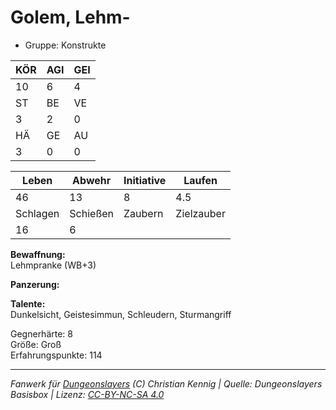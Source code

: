 # Golem, Lehm-  
- Gruppe: Konstrukte  

| KÖR | AGI | GEI |  
| --- | --- | --- |  
| 10  | 6   | 4   |
| ST  | BE  | VE  |  
| 3   | 2   | 0   |
| HÄ  | GE  | AU  |  
| 3   | 0   | 0   |


| Leben    | Abwehr   | Initiative | Laufen     |
| -------- | -------- | ---------- | ---------- |
| 46       | 13       | 8          | 4.5        |
| Schlagen | Schießen | Zaubern    | Zielzauber |
| 16       | 6        |            |            |

**Bewaffnung:**  
Lehmpranke (WB+3)

**Panzerung:**  


**Talente:**  
Dunkelsicht, Geistesimmun, Schleudern, Sturmangriff

Gegnerhärte: 8  
Größe: Groß  
Erfahrungspunkte: 114  



___
*Fanwerk für [Dungeonslayers](https://www.dungeonslayers.net/) (C) Christian Kennig | Quelle: Dungeonslayers Basisbox | Lizenz: [CC-BY-NC-SA 4.0](https://creativecommons.org/licenses/by-nc-sa/4.0/deed.de)*